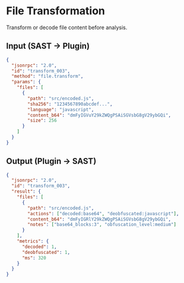 # File Transformation

Transform or decode file content before analysis.

## Input (SAST → Plugin)

```json
{
  "jsonrpc": "2.0",
  "id": "transform_003",
  "method": "file.transform",
  "params": {
    "files": [
      {
        "path": "src/encoded.js",
        "sha256": "1234567890abcdef...",
        "language": "javascript",
        "content_b64": "dmFyIGVuY29kZWQgPSAiSGVsbG8gV29ybGQi",
        "size": 256
      }
    ]
  }
}
```

## Output (Plugin → SAST)

```json
{
  "jsonrpc": "2.0",
  "id": "transform_003",
  "result": {
    "files": [
      {
        "path": "src/encoded.js",
        "actions": ["decoded:base64", "deobfuscated:javascript"],
        "content_b64": "dmFyIGRlY29kZWQgPSAiSGVsbG8gV29ybGQi",
        "notes": ["base64_blocks:3", "obfuscation_level:medium"]
      }
    ],
    "metrics": {
      "decoded": 1,
      "deobfuscated": 1,
      "ms": 320
    }
  }
}
```


